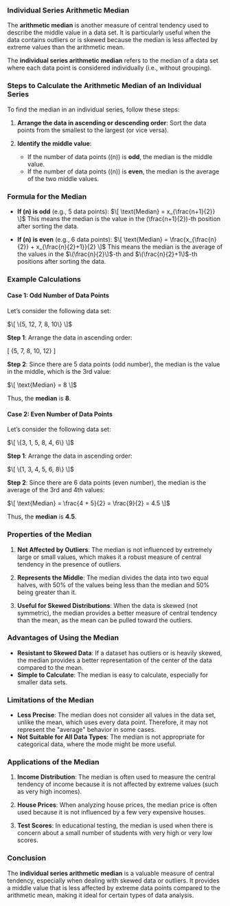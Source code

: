 ### **Individual Series Arithmetic Median**

The **arithmetic median** is another measure of central tendency used to describe the middle value in a data set. It is particularly useful when the data contains outliers or is skewed because the median is less affected by extreme values than the arithmetic mean. 

The **individual series arithmetic median** refers to the median of a data set where each data point is considered individually (i.e., without grouping).

### **Steps to Calculate the Arithmetic Median of an Individual Series**

To find the median in an individual series, follow these steps:

1. **Arrange the data in ascending or descending order**: Sort the data points from the smallest to the largest (or vice versa).
  
2. **Identify the middle value**:
   - If the number of data points (\(n\)) is **odd**, the median is the middle value.
   - If the number of data points (\(n\)) is **even**, the median is the average of the two middle values.

### **Formula for the Median**

- **If \(n\) is odd** (e.g., 5 data points):
  $\[
  \text{Median} = x_{\frac{n+1}{2}}
  \]$
  This means the median is the value in the \(\frac{n+1}{2}\)-th position after sorting the data.

- **If \(n\) is even** (e.g., 6 data points):
  $\[
  \text{Median} = \frac{x_{\frac{n}{2}} + x_{\frac{n}{2}+1}}{2}
  \]$
  This means the median is the average of the values in the $\(\frac{n}{2}\)$-th and $\(\frac{n}{2}+1\)$-th positions after sorting the data.

### **Example Calculations**

#### **Case 1: Odd Number of Data Points**

Let’s consider the following data set:

$\[
\{5, 12, 7, 8, 10\}
\]$

**Step 1**: Arrange the data in ascending order:

\[
\{5, 7, 8, 10, 12\}
\]

**Step 2**: Since there are 5 data points (odd number), the median is the value in the middle, which is the 3rd value:

$\[
\text{Median} = 8
\]$

Thus, the **median** is **8**.

#### **Case 2: Even Number of Data Points**

Let’s consider the following data set:

$\[
\{3, 1, 5, 8, 4, 6\}
\]$

**Step 1**: Arrange the data in ascending order:

$\[
\{1, 3, 4, 5, 6, 8\}
\]$

**Step 2**: Since there are 6 data points (even number), the median is the average of the 3rd and 4th values:

$\[
\text{Median} = \frac{4 + 5}{2} = \frac{9}{2} = 4.5
\]$

Thus, the **median** is **4.5**.

### **Properties of the Median**

1. **Not Affected by Outliers**: The median is not influenced by extremely large or small values, which makes it a robust measure of central tendency in the presence of outliers.
   
2. **Represents the Middle**: The median divides the data into two equal halves, with 50% of the values being less than the median and 50% being greater than it.

3. **Useful for Skewed Distributions**: When the data is skewed (not symmetric), the median provides a better measure of central tendency than the mean, as the mean can be pulled toward the outliers.

### **Advantages of Using the Median**

- **Resistant to Skewed Data**: If a dataset has outliers or is heavily skewed, the median provides a better representation of the center of the data compared to the mean.
- **Simple to Calculate**: The median is easy to calculate, especially for smaller data sets.

### **Limitations of the Median**

- **Less Precise**: The median does not consider all values in the data set, unlike the mean, which uses every data point. Therefore, it may not represent the "average" behavior in some cases.
- **Not Suitable for All Data Types**: The median is not appropriate for categorical data, where the mode might be more useful.

### **Applications of the Median**

1. **Income Distribution**: The median is often used to measure the central tendency of income because it is not affected by extreme values (such as very high incomes).
   
2. **House Prices**: When analyzing house prices, the median price is often used because it is not influenced by a few very expensive houses.

3. **Test Scores**: In educational testing, the median is used when there is concern about a small number of students with very high or very low scores.

### **Conclusion**

The **individual series arithmetic median** is a valuable measure of central tendency, especially when dealing with skewed data or outliers. It provides a middle value that is less affected by extreme data points compared to the arithmetic mean, making it ideal for certain types of data analysis.
